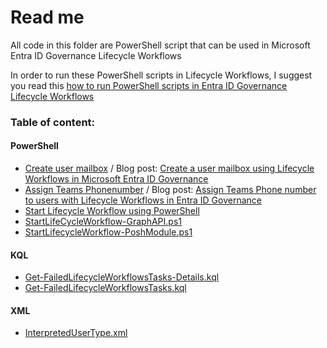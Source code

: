 # Read me

All code in this folder are PowerShell script that can be used in Microsoft Entra ID Governance Lifecycle Workflows 

In order to run these PowerShell scripts in Lifecycle Workflows, I suggest you read this [how to run PowerShell scripts in Entra ID Governance Lifecycle Workflows](https://www.christianfrohn.dk/2024/06/06/how-to-run-powershell-scripts-in-entra-id-governance-lifecycle-workflows/)

### Table of content:

#### PowerShell 
- [Create user mailbox](https://github.com/ChrFrohn/Entra-ID/blob/537e6f1cd6fa6bfabf57222b03586f930b9ef3a4/Governance/LifecycleWorkflows/CreateUserMailbox.ps1) / Blog post: [Create a user mailbox using Lifecycle Workflows in Microsoft Entra ID Governance](https://www.christianfrohn.dk/2024/06/14/create-a-user-mailbox-using-lifecycle-workflows-in-microsoft-entra-id-governance/)
- [Assign Teams Phonenumber](https://github.com/ChrFrohn/Entra-ID/tree/main/Governance/LifecycleWorkflows/Assign%20Teams%20Phonenumber) / Blog post: [Assign Teams Phone number to users with Lifecycle Workflows in Entra ID Governance](https://www.christianfrohn.dk/2024/06/27/assign-teams-phone-number-to-users-with-lifecycle-workflows-in-entra-id-governance/)
- [Start Lifecycle Workflow using PowerShell](https://github.com/ChrFrohn/Entra-ID/blob/main/Governance/LifecycleWorkflows/StartLifecycleWorkflow.ps1)
- [StartLifeCycleWorkflow-GraphAPI.ps1](https://github.com/ChrFrohn/Entra-ID/blob/main/Governance/LifecycleWorkflows/StartLifeCycleWorkflow-GraphAPI.ps1)
- [StartLifecycleWorkflow-PoshModule.ps1](https://github.com/ChrFrohn/Entra-ID/blob/main/Governance/LifecycleWorkflows/StartLifecycleWorkflow-PoshModule.ps1)

#### KQL
- [Get-FailedLifecycleWorkflowsTasks-Details.kql](https://github.com/ChrFrohn/Entra-ID/blob/main/Governance/LifecycleWorkflows/Get-FailedLifecycleWorkflowsTasks-Details.kql)
- [Get-FailedLifecycleWorkflowsTasks.kql](https://github.com/ChrFrohn/Entra-ID/blob/main/Governance/LifecycleWorkflows/Get-FailedLifecycleWorkflowsTasks.kql)

#### XML
- [InterpretedUserType.xml](https://github.com/ChrFrohn/Entra-ID/blob/main/Governance/LifecycleWorkflows/Assign%20Teams%20Phonenumber/InterpretedUserType.xml)